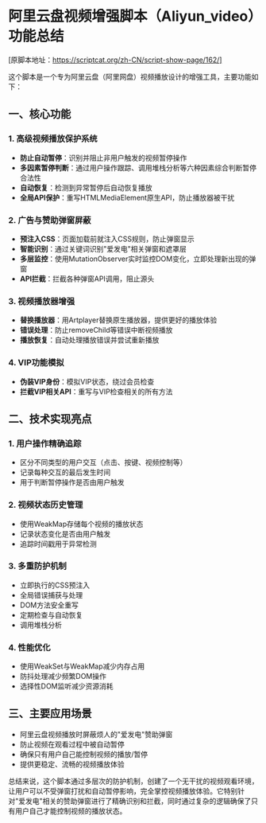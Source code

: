 # 阿里云盘视频增强脚本（Aliyun_video）功能总结
[原脚本地址：https://scriptcat.org/zh-CN/script-show-page/162/]

这个脚本是一个专为阿里云盘（阿里网盘）视频播放设计的增强工具，主要功能如下：

## 一、核心功能

### 1. 高级视频播放保护系统
- **防止自动暂停**：识别并阻止非用户触发的视频暂停操作
- **多因素暂停判断**：通过用户操作跟踪、调用堆栈分析等六种因素综合判断暂停合法性
- **自动恢复**：检测到异常暂停后自动恢复播放
- **全局API保护**：重写HTMLMediaElement原生API，防止播放器被干扰

### 2. 广告与赞助弹窗屏蔽
- **预注入CSS**：页面加载前就注入CSS规则，防止弹窗显示
- **智能识别**：通过关键词识别"爱发电"相关弹窗和遮罩层
- **多层监控**：使用MutationObserver实时监控DOM变化，立即处理新出现的弹窗
- **API拦截**：拦截各种弹窗API调用，阻止源头

### 3. 视频播放器增强
- **替换播放器**：用Artplayer替换原生播放器，提供更好的播放体验
- **错误处理**：防止removeChild等错误中断视频播放
- **播放恢复**：自动处理播放错误并尝试重新播放

### 4. VIP功能模拟
- **伪装VIP身份**：模拟VIP状态，绕过会员检查
- **拦截VIP相关API**：重写与VIP检查相关的所有方法

## 二、技术实现亮点

### 1. 用户操作精确追踪
- 区分不同类型的用户交互（点击、按键、视频控制等）
- 记录每种交互的最后发生时间
- 用于判断暂停操作是否由用户触发

### 2. 视频状态历史管理
- 使用WeakMap存储每个视频的播放状态
- 记录状态变化是否由用户触发
- 追踪时间戳用于异常检测

### 3. 多重防护机制
- 立即执行的CSS预注入
- 全局错误捕获与处理
- DOM方法安全重写
- 定期检查与自动恢复
- 调用堆栈分析

### 4. 性能优化
- 使用WeakSet与WeakMap减少内存占用
- 防抖处理减少频繁DOM操作
- 选择性DOM监听减少资源消耗

## 三、主要应用场景

- 阿里云盘视频播放时屏蔽烦人的"爱发电"赞助弹窗
- 防止视频在观看过程中被自动暂停
- 确保只有用户自己能控制视频的播放/暂停
- 提供更稳定、流畅的视频播放体验

总结来说，这个脚本通过多层次的防护机制，创建了一个无干扰的视频观看环境，让用户可以不受弹窗打扰和自动暂停影响，完全掌控视频播放体验。它特别针对"爱发电"相关的赞助弹窗进行了精确识别和拦截，同时通过复杂的逻辑确保了只有用户自己才能控制视频的播放状态。
